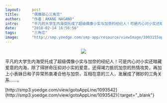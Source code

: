 ```yaml
---
layout:     post
title:      "偶像甜心三角恋"
author:     "作者：AKANE NAGANO"
intro:      "平凡的大学生内海受托成了超级偶像小实与加奈的经纪人！可是内心对小实还暗藏爱意的内海，除了得拼命压抑对小实的爱意，还得竭力抵抗加奈的热情攻势，再加上小表妹日和子异常热衷凑合他与加奈，互相在意的三人，发展成了微妙的三角关系……。"
date:       "2018-02-14 16:56:56"
tags:       "三角恋"
image:      "http://smp.yoedge.com/smp-app/resource/viewImage/1003155appline.png"
---
```

<div style="text-align: center">
<p><img src="http://smp.yoedge.com/smp-app/resource/viewImage/1003155appline.png"/></p>
</div>
<p class="post-meta">
<span>平凡的大学生内海受托成了超级偶像小实与加奈的经纪人！可是内心对小实还暗藏爱意的内海，除了得拼命压抑对小实的爱意，还得竭力抵抗加奈的热情攻势，再加上小表妹日和子异常热衷凑合他与加奈，互相在意的三人，发展成了微妙的三角关系……。</span>
</p>
[http://smp3.yoedge.com/view/gotoAppLine/1093542](http://smp3.yoedge.com/view/gotoAppLine/1093542){:target="_blank"}


